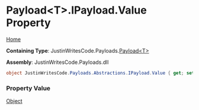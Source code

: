 # Payload\<T\>\.IPayload\.Value Property

[Home](../../../README.md)

**Containing Type**: JustinWritesCode\.Payloads\.[Payload\<T\>](../README.md)

**Assembly**: JustinWritesCode\.Payloads\.dll

```csharp
object JustinWritesCode.Payloads.Abstractions.IPayload.Value { get; set; }
```

### Property Value

[Object](https://docs.microsoft.com/en-us/dotnet/api/system.object)

